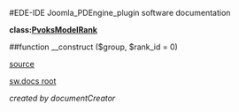 #EDE-IDE Joomla_PDEngine_plugin
software documentation

**class:[PvoksModelRank](../PvoksModelRank.md)**



##function __construct ($group, $rank_id = 0) 


[source](../../../site/models/rankModel.php)

[sw.docs root](../)

*created by documentCreator*

